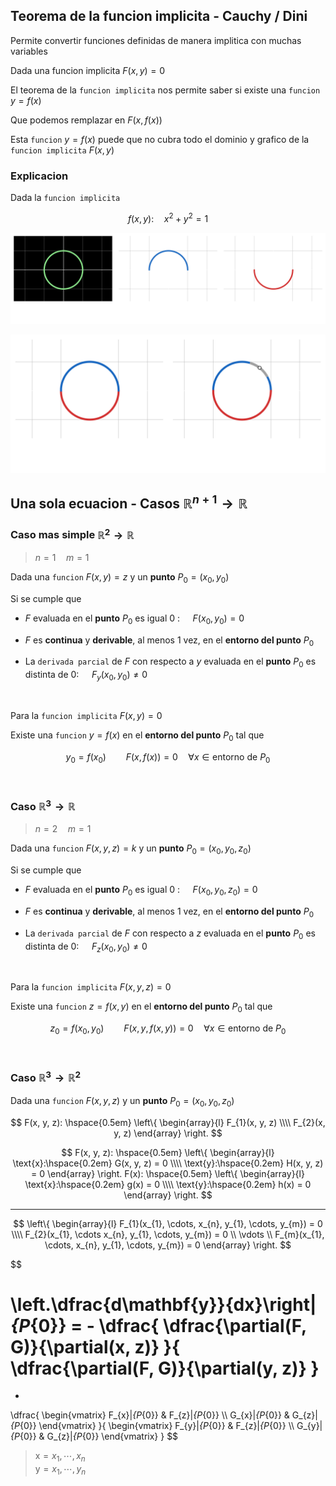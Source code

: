 ## Teorema de la funcion implicita - Cauchy / Dini

Permite convertir funciones definidas de manera implitica con muchas variables 

Dada una funcion implicita $F(x, y) = 0$

El teorema de la `funcion implicita` nos permite saber si existe una `funcion` $y = f(x)$ 

Que podemos remplazar en $F(x, f(x))$

Esta `funcion` $y = f(x)$ puede que no cubra todo el dominio y grafico de la `funcion implicita` $F(x, y)$


### Explicacion

Dada la `funcion implicita`

$$
    f(x, y): \hspace{1em} x^{2} + y^{2} = 1
$$

![alt](./funcion-implicita-1.lnkspace.svg) 

![alt](./funcion-implicita-2.lnkspace.svg)


## Una sola ecuacion - Casos $\mathbb{R}^{n + 1} \to \mathbb{R}$

### Caso mas simple $\mathbb{R}^{2} \to \mathbb{R}$
> $n = 1\hspace{1em} m = 1$

Dada una `funcion` $F(x, y) = z$ y un **punto** $P_{0} = (x_{0}, y_{0})$

Si se cumple que

- $F$ evaluada en el **punto** $P_{0}$ es igual $0$ :
$\hspace{1em}F(x_{0}, y_{0}) = 0$

- $F$ es **continua** y **derivable**, al menos 1 vez, en el **entorno del punto** $P_{0}$

- La `derivada parcial` de $F$ con respecto a $y$ evaluada en el **punto** $P_{0}$ es distinta de $0$:
$\hspace{1em}F_{y}(x_{0}, y_{0}) \neq 0$

<br>

Para la `funcion implicita` $F(x, y) = 0$

Existe una `funcion` $y = f(x)$ en el **entorno del punto** $P_{0}$ tal que

$$
    y_{0} = f(x_{0})
    \hspace{2em}
    F(x, f(x)) = 0
    \hspace{1em}
    \forall x \in \text{entorno de } P_{0}
$$

<br>

### Caso $\mathbb{R}^{3} \to \mathbb{R}$
> $n = 2 \hspace{1em} m = 1$

Dada una `funcion` $F(x, y, z) = k$ y un **punto** $P_{0} = (x_{0}, y_{0}, z_{0})$

Si se cumple que

- $F$ evaluada en el **punto** $P_{0}$ es igual $0$ :
$\hspace{1em}F(x_{0}, y_{0}, z_{0}) = 0$

- $F$ es **continua** y **derivable**, al menos 1 vez, en el **entorno del punto** $P_{0}$

- La `derivada parcial` de $F$ con respecto a $z$ evaluada en el **punto** $P_{0}$ es distinta de $0$:
$\hspace{1em}F_{z}(x_{0}, y_{0}) \neq 0$

<br>

Para la `funcion implicita` $F(x, y, z) = 0$

Existe una `funcion` $z = f(x, y)$ en el **entorno del punto** $P_{0}$ tal que

$$
    z_{0} = f(x_{0}, y_{0})
    \hspace{2em}
    F(x, y, f(x, y)) = 0
    \hspace{1em} 
    \forall x \in \text{entorno de } P_{0}
$$

<br>

### Caso $\mathbb{R}^{3} \to \mathbb{R}^{2}$

Dada una `funcion` $F(x, y, z)$ y un **punto** $P_{0} = (x_{0}, y_{0}, z_{0})$

$$
F(x, y, z): \hspace{0.5em} \left\{
    \begin{array}{l}
        F_{1}(x, y, z)
        \\\\
        F_{2}(x, y, z)
    \end{array}
\right.
$$

$$
F(x, y, z): \hspace{0.5em} \left\{
    \begin{array}{l}
        \text{x}:\hspace{0.2em} G(x, y, z) = 0
        \\\\
        \text{y}:\hspace{0.2em} H(x, y, z) = 0
    \end{array}
\right.
F(x): \hspace{0.5em} \left\{
    \begin{array}{l}
        \text{x}:\hspace{0.2em} g(x) = 0
        \\\\
        \text{y}:\hspace{0.2em} h(x) = 0
    \end{array}
\right.
$$

---

$$
\left\{
    \begin{array}{l}
        F_{1}(x_{1}, \cdots, x_{n}, y_{1}, \cdots, y_{m}) = 0
        \\\\
        F_{2}(x_{1}, \cdots x_{n}, y_{1}, \cdots, y_{m}) = 0
        \\ \vdots \\
        F_{m}(x_{1}, \cdots, x_{n}, y_{1}, \cdots, y_{m}) = 0
    \end{array}
\right.
$$

$$

\left.\dfrac{d\mathbf{y}}{dx}\right|_{P_{0}} = - 
\dfrac{
    \dfrac{\partial(F, G)}{\partial(x, z)}
}{
    \dfrac{\partial(F, G)}{\partial(y, z)}
}
=
-
\dfrac{
\begin{vmatrix}
    F_{x}|_{P_{0}} & F_{z}|_{P_{0}}
    \\\\
    G_{x}|_{P_{0}} & G_{z}|_{P_{0}}
\end{vmatrix}
}{
\begin{vmatrix}
    F_{y}|_{P_{0}} & F_{z}|_{P_{0}}
    \\\\
    G_{y}|_{P_{0}} & G_{z}|_{P_{0}}
\end{vmatrix}
}
$$

> $\text{x} = x_{1}, \cdots, x_{n}$
> <br>
> $\text{y} = x_{1}, \cdots, y_{n}$